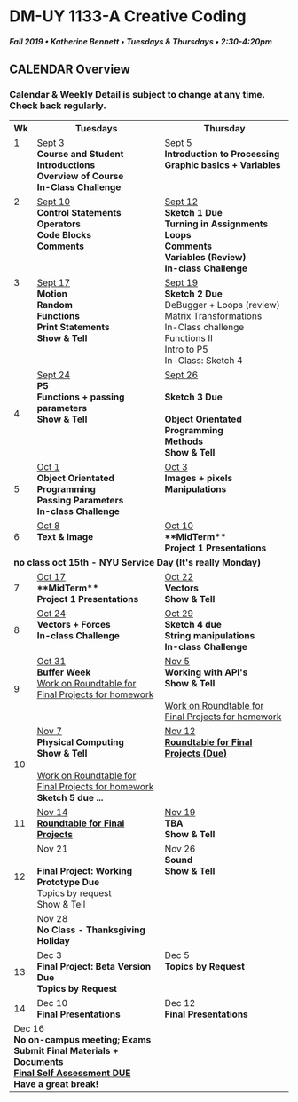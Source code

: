 # DM-UY 1133-A Creative Coding
##### Fall 2019 • Katherine Bennett • Tuesdays & Thursdays • 2:30-4:20pm 

## CALENDAR Overview
### Calendar & Weekly Detail is subject to change at any time. Check back regularly.

<table>
<tr>
	<th width="4%">Wk</th> 
	<th width="48%">Tuesdays</th> 
	<th width="48%">Thursday</th> 
</tr>
<tr>
	<td valign="top"><a href="week_1_detail.md">1</a></td>
	<td valign="top"><a href="week_1_detail.md">Sept 3</a><br><strong>Course and Student Introductions<br>Overview of Course<br>In-Class Challenge</strong></td>
	<td valign="top"><a href="week_1_detail.md">Sept 5</a><br><strong>Introduction to Processing <br>Graphic basics + Variables<br></strong></td>
</tr>
<tr>
	<td valign="top"> 2 </td>
	<td valign="top"><a href="week_2_detail.md">Sept 10</a><br><strong>Control Statements<br>Operators<br>Code Blocks<br>Comments</strong></td>
    <td valign="top"><a href="week_2_detail.md">Sept 12</a><br><strong>Sketch 1 Due<br>Turning in Assignments<br>
	Loops<br>
	Comments<br>
	Variables (Review)<br>
	In-class Challenge<br></strong></td>
</tr>
<tr>
	<td valign="top"> 3 </td>
	<td valign="top"><a href="week_3_detail.md">Sept 17</a><br><strong>Motion<br>Random<br>Functions<br>Print Statements<br>
	Show & Tell<br></strong>
	</td>
	<td valign="top"><a href="week_3_detail.md">Sept 19</a><br><strong>Sketch 2 Due<br></strong>DeBugger + Loops (review)<br>
	Matrix Transformations <br>In-Class challenge<br>
	Functions II <br>
	Intro to P5 <br>
	In-Class: Sketch 4 <br>
	</td>
</tr>

<tr>
	<td>4</td>
	<td valign="top"><a href="week_4_detail.md">Sept 24</a><br><strong> P5<br>Functions + passing parameters<br>Show & Tell<br></strong>
	</td>
	<td valign="top"><a href="week_4_detail.md">Sept 26</a><br><strong><br><strong>Sketch 3 Due<br> <br>Object Orientated Programming <br>Methods <br>Show & Tell <br></strong>
	</td>
</tr>
<tr>
	<td>5</td>
	<td valign="top"><a href="week_5_detail.md">Oct 1</a><br><strong>Object Orientated Programming <br>Passing Parameters <br>In-class Challenge <br></strong>
	</td>
	<td valign="top"><a href="week_5_detail.md">Oct 3</a><br><strong>Images + pixels Manipulations<br></strong></td>
</tr>
<tr>
	<td> 6 </td>
	<td valign="top"><a href="week_6_detail.md">Oct 8</a><br><strong>Text & Image </strong></td>
	<td valign="top"><a href="week_6_detail.md">Oct 10</a><br><strong>**MidTerm** <br>Project 1 Presentations <br>
	</strong>
	</td>
</tr>
<tr>
	<td colspan="3"> <strong>
	no class oct 15th - NYU Service Day (It's really Monday) </strong>
	</td></tr>
<tr>
	<td> 7 </td>
	<td valign="top"><a href="week_7_detail.md">Oct 17</a><br><strong> **MidTerm** <br>Project 1 Presentations <br></strong>
	</td>
	<td valign = "top"> <a href="week_7_detail.md">Oct 22</a><br><strong>Vectors <br>Show & Tell <br></strong>	
	</td>
</tr>
<td>8</td>
	<td valign="top"><a href="week_8_detail.md">Oct 24</a><br><strong>Vectors + Forces <br>In-class Challenge <br></strong>
	</td>
	<td valign="top"><a href="week_8_detail.md">Oct 29</a><br><strong>Sketch 4 due <br>String manipulations <br>In-class Challenge <br></strong>
	</td>
</tr>
<tr>
	<td> 9 </td>
	<td valign="top"><a href="week_9_detail.md">Oct 31</a><br><strong>Buffer Week</strong> <br>
		<a href = "RoundTable.md">Work on Roundtable for Final Projects for homework</a> <br>
	</td>
	<td valign="top"><a href="week_9_detail.md">Nov 5</a><br><strong>Working with API's	<br>Show & Tell <br></strong><br><a href = "RoundTable.md">Work on Roundtable for Final Projects for homework</a> <br>
	</td>
</tr>
<tr>
	<td>10</td>
	<td valign="top"><a href="week_10_detail.md"> Nov 7</a><br><strong>Physical Computing<br>
	Show & Tell<br></strong> <br><a href = "RoundTable.md">Work on Roundtable for Final Projects for homework</a> <br>
	<strong>Sketch 5 due ...</strong><br>
	</td>
	<td valign="top"><a href="week_10_detail.md">Nov 12</a><br><strong><a href = "RoundTable.md">Roundtable for Final Projects (Due)	</a> </strong>
	</td>	
</tr>
<tr>
	<td>11</td>
	<td valign="top"><a href="week_11_detail.md">Nov 14</a><br><strong><a href = "RoundTable.md">Roundtable for Final Projects</a></strong>	
	</td>
	<td valign="top"><a href="week_11_detail.md">Nov 19</a><br><strong>TBA <br>Show & Tell <br></strong>
	</td>
</tr>
<tr>
	<td>12</td>
	<td valign="top">Nov 21<br><br> <strong>Final Project: Working Prototype Due </strong><br>Topics by request<br> Show & Tell <br>
	</td>
	<td valign="top">Nov 26<br><strong>Sound<br>Show & Tell<br></strong>
	</td>
</tr>
<tr> <td> </td>
	<td valign="top"> Nov 28 <br> <strong> No Class - Thanksgiving Holiday </strong> </td>
</tr>
<tr>	
	<td>13</td><td valign="top">Dec 3<br><strong>
	Final Project: Beta Version Due <br>Topics by Request <br></strong>	
	</td>
	<td valign="top">Dec 5<br><strong>Topics by Request <br></strong></td>	
</tr>
<tr>	
	<td>14</td><td valign="top">Dec 10<br><strong>Final Presentations</strong>
	</td>
	<td valign="top">Dec 12<br><strong>Final Presentations</strong>
	</td>
</tr>
<tr>
	<td valign="top" colspan="2">Dec 16<br><strong>No on-campus meeting; Exams Submit Final Materials + Documents <br><a href = "Final_Deliverables.md">Final Self Assessment DUE </a><br>Have a great break!<br></strong>
	</td>
</tr>
</table>